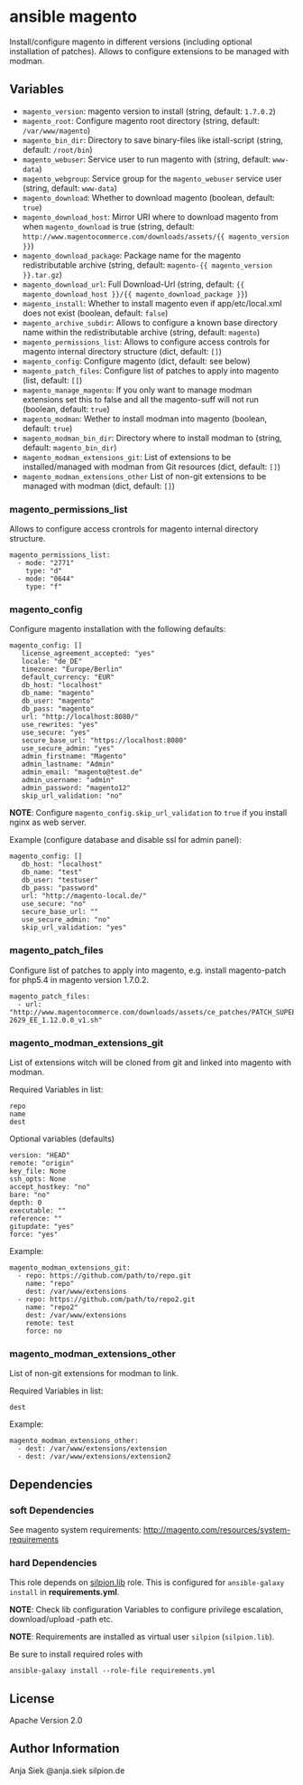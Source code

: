 # ansible magento

Install/configure magento in different versions (including optional installation of patches).
Allows to configure extensions to be managed with modman.

## Variables

* ``magento_version``: magento version to install (string, default: ``1.7.0.2``)
* ``magento_root``: Configure magento root directory (string, default: ``/var/www/magento``)
* ``magento_bin_dir``: Directory to save binary-files like istall-script (string, default: ``/root/bin``)
* ``magento_webuser``: Service user to run magento with (string, default: ``www-data``)
* ``magento_webgroup``: Service group for the ``magento_webuser`` service user (string, default: ``www-data``)
* ``magento_download``: Whether to download magento (boolean, default: ``true``)
* ``magento_download_host``: Mirror URI where to download magento from when ``magento_download`` is true (string, default: ``http://www.magentocommerce.com/downloads/assets/{{ magento_version }}``)
* ``magento_download_package``: Package name for the magento redistributable archive (string, default: ``magento-{{ magento_version }}.tar.gz``)
* ``magento_download_url``: Full Download-Url (string, default: ``{{ magento_download_host }}/{{ magento_download_package }}``)
* ``magento_install``: Whether to install magento even if app/etc/local.xml does not exist (boolean, default: ``false``)
* ``magento_archive_subdir``: Allows to configure a known base directory name within the redistributable archive (string, default: ``magento``)
* ``magento_permissions_list``: Allows to configure access controls for magento internal directory structure (dict, default: ``[]``)
* ``magento_config``: Configure magento (dict, default: see below)
* ``magento_patch_files``: Configure list of patches to apply into magento (list, default: ``[]``)
* ``magento_manage_magento``: If you only want to manage modman extensions set this to false and all the magento-suff will not run (boolean, default: ``true``)
* ``magento_modman``: Wether to install modman into magento (boolean, default: ``true``)
* ``magento_modman_bin_dir``: Directory where to install modman to (string, default: ``magento_bin_dir``)
* ``magento_modman_extensions_git``: List of extensions to be installed/managed with modman from Git resources (dict, default: ``[]``)
* ``magento_modman_extensions_other`` List of non-git extensions to be managed with modman (dict, default: ``[]``)


### magento_permissions_list

Allows to configure access crontrols for magento internal directory structure.

```
magento_permissions_list:
  - mode: "2771"
    type: "d"
  - mode: "0644"
    type: "f"
```

### magento_config

Configure magento installation with the following defaults:

```
magento_config: []
   license_agreement_accepted: "yes"
   locale: "de_DE"
   timezone: "Europe/Berlin"
   default_currency: "EUR"
   db_host: "localhost"
   db_name: "magento"
   db_user: "magento"
   db_pass: "magento"
   url: "http://localhost:8080/"
   use_rewrites: "yes"
   use_secure: "yes"
   secure_base_url: "https://localhost:8080"
   use_secure_admin: "yes"
   admin_firstname: "Magento"
   admin_lastname: "Admin"
   admin_email: "magento@test.de"
   admin_username: "admin"
   admin_password: "magento12"
   skip_url_validation: "no"

```

**NOTE**: Configure ``magento_config.skip_url_validation`` to ``true`` if you install nginx as web server.


Example (configure database and disable ssl for admin panel):

```
magento_config: []
   db_host: "localhost"
   db_name: "test"
   db_user: "testuser"
   db_pass: "password"
   url: "http://magento-local.de/"
   use_secure: "no"
   secure_base_url: ""
   use_secure_admin: "no"
   skip_url_validation: "yes"
```

### magento_patch_files

Configure list of patches to apply into magento, e.g. install magento-patch for php5.4 in magento version 1.7.0.2.

```
magento_patch_files:
  - url: "http://www.magentocommerce.com/downloads/assets/ce_patches/PATCH_SUPEE-2629_EE_1.12.0.0_v1.sh"
```

### magento_modman_extensions_git

List of extensions witch will be cloned from git and linked into magento with modman.

Required Variables in list:

```
repo
name
dest
```

Optional variables (defaults)

```
version: "HEAD"
remote: "origin"
key_file: None
ssh_opts: None
accept_hostkey: "no"
bare: "no"
depth: 0
executable: ""
reference: ""
gitupdate: "yes"
force: "yes"

```

Example:

```
magento_modman_extensions_git:
  - repo: https://github.com/path/to/repo.git
    name: "repo"
    dest: /var/www/extensions
  - repo: https://github.com/path/to/repo2.git
    name: "repo2"
    dest: /var/www/extensions
    remote: test
    force: no
```

### magento_modman_extensions_other

List of non-git extensions for modman to link.

Required Variables in list:

```
dest
```

Example:

```
magento_modman_extensions_other:
  - dest: /var/www/extensions/extension
  - dest: /var/www/extensions/extension2
```

## Dependencies

### soft Dependencies 

See magento system requirements: http://magento.com/resources/system-requirements

### hard Dependencies

This role depends on [silpion.lib](https://github.com/silpion/ansible-lib)
role. This is configured for ``ansible-galaxy install`` in **requirements.yml**.

**NOTE**: Check lib configuration Variables to configure privilege escalation, download/upload -path etc.

**NOTE**: Requirements are installed as virtual user ``silpion``
(``silpion.lib``).

Be sure to install required roles with

    ansible-galaxy install --role-file requirements.yml

## License

Apache Version 2.0

## Author Information

Anja Siek @anja.siek silpion.de

<!-- vim: set nofen ts=4 sw=4 et: -->
